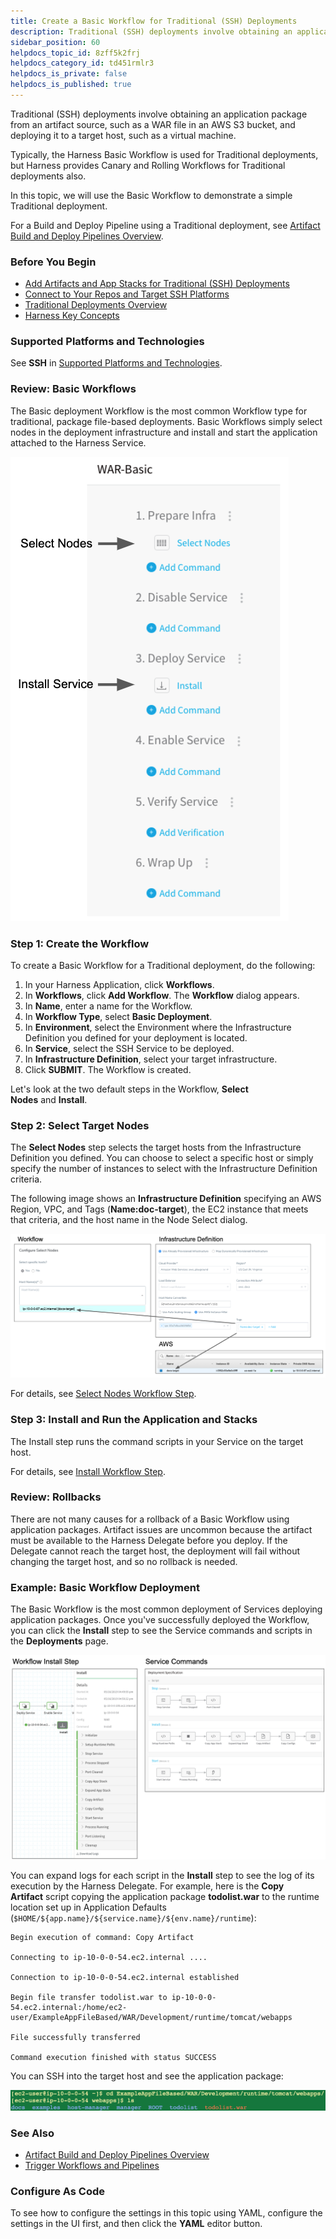 ```yaml
---
title: Create a Basic Workflow for Traditional (SSH) Deployments
description: Traditional (SSH) deployments involve obtaining an application package from an artifact source, such as a WAR file in an AWS S3 bucket, and deploying it to a target host, such as a virtual machine. T…
sidebar_position: 60
helpdocs_topic_id: 8zff5k2frj
helpdocs_category_id: td451rmlr3
helpdocs_is_private: false
helpdocs_is_published: true
---
```


Traditional (SSH) deployments involve obtaining an application package from an artifact source, such as a WAR file in an AWS S3 bucket, and deploying it to a target host, such as a virtual machine.


Typically, the Harness Basic Workflow is used for Traditional deployments, but Harness provides Canary and Rolling Workflows for Traditional deployments also.


In this topic, we will use the Basic Workflow to demonstrate a simple Traditional deployment.


For a Build and Deploy Pipeline using a Traditional deployment, see
 [Artifact Build and Deploy Pipelines Overview](../concepts-cd/deployment-types/artifact-build-and-deploy-pipelines-overview.md).

### Before You Begin


* [Add Artifacts and App Stacks for Traditional (SSH) Deployments](add-artifacts-for-ssh-deployments.md)
* [Connect to Your Repos and Target SSH Platforms](connect-to-your-target-ssh-platform.md)
* [Traditional Deployments Overview](traditional-deployments-overview.md)
* [Harness Key Concepts](https://docs.harness.io/article/4o7oqwih6h-harness-key-concepts)


### Supported Platforms and Technologies


See **SSH** in
 [Supported Platforms and Technologies](https://docs.harness.io/article/220d0ojx5y-supported-platforms).



### Review: Basic Workflows


The Basic deployment Workflow is the most common Workflow type for traditional, package file-based deployments. Basic Workflows simply select nodes in the deployment infrastructure and install and start the application attached to the Harness Service.




![](./static/create-a-basic-workflow-for-traditional-ssh-deployments-10.png)


### Step 1: Create the Workflow


To create a Basic Workflow for a Traditional deployment, do the following:


1. In your Harness Application, click **Workflows**.
2. In **Workflows**, click **Add Workflow**. The **Workflow** dialog appears.
3. In **Name**, enter a name for the Workflow.
4. In **Workflow Type**, select **Basic Deployment**.
5. In **Environment**, select the Environment where the Infrastructure Definition you defined for your deployment is located.
6. In **Service**, select the SSH Service to be deployed.
7. In **Infrastructure Definition**, select your target infrastructure.
8. Click **SUBMIT**. The Workflow is created.


Let's look at the two default steps in the Workflow, **Select Nodes** and **Install**.


### Step 2: Select Target Nodes


The **Select Nodes** step selects the target hosts from the Infrastructure Definition you defined. You can choose to select a specific host or simply specify the number of instances to select with the Infrastructure Definition criteria.


The following image shows an **Infrastructure Definition** specifying an AWS Region, VPC, and Tags (**Name:doc-target**), the EC2 instance that meets that criteria, and the host name in the Node Select dialog.




![](./static/create-a-basic-workflow-for-traditional-ssh-deployments-11.png)

For details, see
 [Select Nodes Workflow Step](https://docs.harness.io/article/9h1cqaxyp9-select-nodes-workflow-step).


### Step 3: Install and Run the Application and Stacks


The Install step runs the command scripts in your Service on the target host.


For details, see
 [Install Workflow Step](https://docs.harness.io/article/2q8vjxdjcq-install-workflow-step).


### Review: Rollbacks


There are not many causes for a rollback of a Basic Workflow using application packages. Artifact issues are uncommon because the artifact must be available to the Harness Delegate before you deploy. If the Delegate cannot reach the target host, the deployment
 will fail without changing the target host, and so no rollback is needed.


### Example: Basic Workflow Deployment


The Basic Workflow is the most common deployment of Services deploying application packages. Once you've successfully deployed the Workflow, you can click the **Install** step to see the Service commands and scripts in the **Deployments** page.




![](./static/create-a-basic-workflow-for-traditional-ssh-deployments-12.png)

You can expand logs for each script in the **Install** step to see the log of its execution by the Harness Delegate. For example, here is the **Copy Artifact** script copying the application package **todolist.war** to
 the runtime location set up in Application Defaults (`$HOME/${app.name}/${service.name}/${env.name}/runtime`):


```
Begin execution of command: Copy Artifact  
  
Connecting to ip-10-0-0-54.ec2.internal ....  
  
Connection to ip-10-0-0-54.ec2.internal established  
  
Begin file transfer todolist.war to ip-10-0-0-54.ec2.internal:/home/ec2-user/ExampleAppFileBased/WAR/Development/runtime/tomcat/webapps  
  
File successfully transferred  
  
Command execution finished with status SUCCESS
```

You can SSH into the target host and see the application package:



![](./static/create-a-basic-workflow-for-traditional-ssh-deployments-13.png)


### See Also


* [Artifact Build and Deploy Pipelines Overview](../concepts-cd/deployment-types/artifact-build-and-deploy-pipelines-overview.md)
* [Trigger Workflows and Pipelines](../model-cd-pipeline/triggers/add-a-trigger-2.md)


### Configure As Code


To see how to configure the settings in this topic using YAML, configure the settings in the UI first, and then click the **YAML** editor button.

